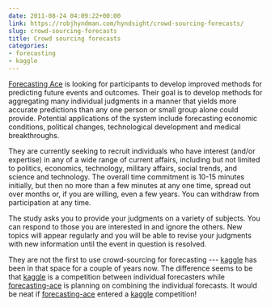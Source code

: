 ```yaml
---
date: 2011-08-24 04:09:22+00:00
link: https://robjhyndman.com/hyndsight/crowd-sourcing-forecasts/
slug: crowd-sourcing-forecasts
title: Crowd sourcing forecasts
categories:
- forecasting
- kaggle
---
```


[Forecasting Ace](http://www.forecastingace.com/) is looking for participants to develop improved methods for predicting future events and outcomes. Their goal is to develop methods for aggregating many individual judgments in a manner that yields more accurate predictions than any one person or small group alone could provide. Potential applications of the system include forecasting economic conditions, political changes, technological development and medical breakthroughs.
<!-- more -->

They are currently seeking to recruit individuals who have interest (and/or expertise) in any of a wide range of current affairs, including but not limited to politics, economics, technology, military affairs, social trends, and science and technology. The overall time commitment is 10-15 minutes initially, but then no more than a few minutes at any one time, spread out over months or, if you are willing, even a few years. You can withdraw from participation at any time.

The study asks you to provide your judgments on a variety of subjects. You can respond to those you are interested in and ignore the others. New topics will appear regularly and you will be able to revise your judgments with new information until the event in question is resolved.

They are not the first to use crowd-sourcing for forecasting --- [kaggle](http://www.kaggle.com) has been in that space for a couple of years now. The difference seems to be that [kaggle](http://www.kaggle.com) is a competition between individual forecasters while [forecasting-ace](http://www.forecastingace.com) is planning on combining the individual forecasts. It would be neat if [forecasting-ace](http://www.forecastingace.com) entered a [kaggle](http://www.kaggle.com) competition!
